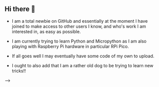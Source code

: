 ## Hi there 👋

* I am a total newbie on GitHub and essentially at the moment I have joined to make access to other users I know, and who's work I am interested in, as easy as possible.

* I am currently trying to learn Python and Micropython as I am also playing with Raspberry Pi hardware in particular RPi Pico.

* If all goes well I may eventually have some code of my own to upload.

* I ought to also add that I am a rather old dog to be trying to learn new tricks!!

-->
